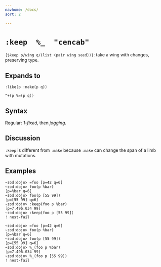 ```yaml
---
navhome: /docs/
sort: 2

---
```


# `:keep  %_  "cencab"`

`{$keep p/wing q/(list (pair wing seed))}`: take a wing with changes,
preserving type.

## Expands to

```
:like(p :make(p q))
```

```
^+(p %=(p q))
```

## Syntax

Regular: *1-fixed*, then *jogging*.

## Discussion

`:keep` is different from `:make` because `:make` can change the
span of a limb with mutations.

## Examples

```
~zod:dojo> =foo [p=42 q=6]
~zod:dojo> foo(p %bar)
[p=%bar q=6]
~zod:dojo> foo(p [55 99])
[p=[55 99] q=6]
~zod:dojo> :keep(foo p %bar)
[p=7.496.034 99]
~zod:dojo> :keep(foo p [55 99])
! nest-fail
```

```
~zod:dojo> =foo [p=42 q=6]
~zod:dojo> foo(p %bar)
[p=%bar q=6]
~zod:dojo> foo(p [55 99])
[p=[55 99] q=6]
~zod:dojo> %_(foo p %bar)
[p=7.496.034 99]
~zod:dojo> %_(foo p [55 99])
! nest-fail
```
